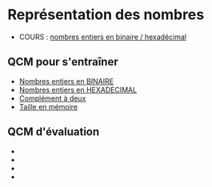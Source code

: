 # Représentation des nombres
* COURS : [nombres entiers en binaire / hexadécimal](COURS_ENTIERS_Binaire_Hexa.ipynb)

## QCM pour s'entraîner

* [Nombres entiers en BINAIRE](https://genumsi.inria.fr/qcm.php?h=3ede5ddf7e6bc621c76aa74702e2d565)
* [Nombres entiers en HEXADECIMAL](https://genumsi.inria.fr/qcm.php?h=a5bce480359dc6ce1d1c3ca01397c7a1)
* [Complément à deux](https://genumsi.inria.fr/qcm.php?h=5a4df9b19329e5c7c5d746fc9c8558c2)
* [Taille en mémoire](https://genumsi.inria.fr/qcm.php?h=4b727fe2660fc52a5ef163f8ee2aa221)


## QCM d'évaluation
* [EVAL binaire]: # (https://genumsi.inria.fr/qcm.php?h=62930968543574e4edf03da7cfee5502) 
* [EVAL hexa]: # (https://genumsi.inria.fr/qcm.php?h=ae3f996b536dcac070c4c72c41837739)
* [EVAL cpt à 2]: # (https://genumsi.inria.fr/qcm.php?h=315529972afb3fa23051ca4bd55135be)
* [EVAL flottant]: # (https://genumsi.inria.fr/qcm.php?h=d7a4a3ab02bf21cbed1fe3436281f09c)
